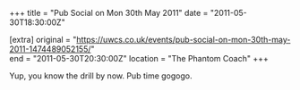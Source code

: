 +++
title = "Pub Social on Mon 30th May 2011"
date = "2011-05-30T18:30:00Z"

[extra]
original = "https://uwcs.co.uk/events/pub-social-on-mon-30th-may-2011-1474489052155/"    
end = "2011-05-30T20:30:00Z"
location = "The Phantom Coach"
+++

Yup, you know the drill by now. Pub time gogogo.

